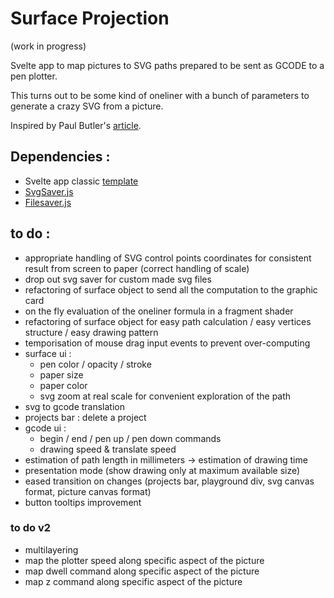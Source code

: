 # Surface Projection
(work in progress)


Svelte app to map pictures to SVG paths prepared to be sent as GCODE to a pen plotter.

This turns out to be some kind of oneliner with a bunch of parameters to generate a crazy SVG from a picture.

Inspired by Paul Butler's [article](https://nb.paulbutler.org/surface-projection/).


## Dependencies :
*  Svelte app classic [template](https://github.com/sveltejs/template)
*  [SvgSaver.js](https://github.com/Hypercubed/svgsaver)
*  [Filesaver.js](https://github.com/eligrey/FileSaver.js)



## to do :
*  appropriate handling of SVG control points coordinates for consistent result from screen to paper (correct handling of scale)
*  drop out svg saver for custom made svg files
*  refactoring of surface object to send all the computation to the graphic card
*  on the fly evaluation of the oneliner formula in a fragment shader
*  refactoring of surface object for easy path calculation / easy vertices structure / easy drawing pattern
*  temporisation of mouse drag input events to prevent over-computing
*  surface ui :
    *    pen color / opacity / stroke
    *    paper size
    *    paper color
    *    svg zoom at real scale for convenient exploration of the path
*  svg to gcode translation
*  projects bar : delete a project
*  gcode ui :
    *    begin / end / pen up / pen down commands
    *    drawing speed & translate speed
*  estimation of path length in millimeters -> estimation of drawing time
*  presentation mode (show drawing only at maximum available size)
*  eased transition on changes (projects bar, playground div, svg canvas format, picture canvas format)
*  button tooltips improvement

### to do v2
* multilayering
* map the plotter speed along specific aspect of the picture
* map dwell command along specific aspect of the picture
* map z command along specific aspect of the picture
